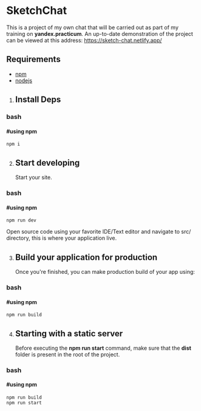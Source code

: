 # SketchChat

This is a project of my own chat that will be carried out as part of my training on **yandex.practicum**. An up-to-date demonstration of the project can be viewed at this address: https://sketch-chat.netlify.app/

## Requirements

- [npm](https://www.npmjs.com/package/npm)
- [nodejs](https://nodejs.org/en/)

1.  ## Install Deps


### bash
#### #using npm
    npm i

2.  ## Start developing

    Start your site.

### bash
#### #using npm
    npm run dev

 
Open source code using your favorite IDE/Text editor and navigate to src/ directory, this is where your application live.

3.  ## Build your application for production

    Once you're finished, you can make production build of your app using:

### bash
#### #using npm
    npm run build
    
4.  ## Starting with a static server

    Before executing the **npm run start** command, make sure that the **dist** folder is present in the root of the project.

### bash
#### #using npm
    npm run build
    npm run start
